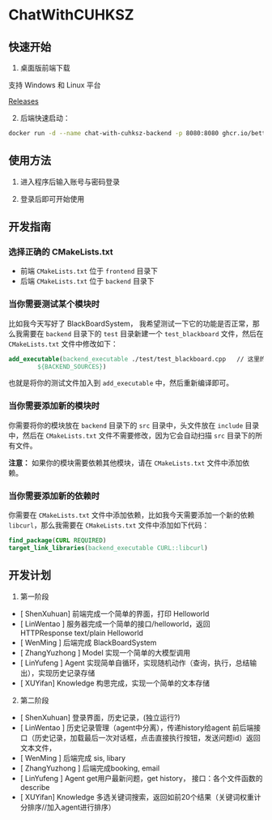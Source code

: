 # ChatWithCUHKSZ

## 快速开始

1. 桌面版前端下载

支持 Windows 和 Linux 平台

[Releases](https://github.com/BetterAndBetterII/Chat-With-CUHKSZ/releases)

2. 后端快速启动：

```bash
docker run -d --name chat-with-cuhksz-backend -p 8080:8080 ghcr.io/betterandbetterii/chat-with-cuhksz:latest
```

## 使用方法

1. 进入程序后输入账号与密码登录

2. 登录后即可开始使用

## 开发指南

### 选择正确的 CMakeLists.txt

- 前端 `CMakeLists.txt` 位于 `frontend` 目录下
- 后端 `CMakeLists.txt` 位于 `backend` 目录下

### 当你需要测试某个模块时

比如我今天写好了 BlackBoardSystem， 我希望测试一下它的功能是否正常，那么我需要在 `backend` 目录下的 `test` 目录新建一个 `test_blackboard` 文件，然后在 `CMakeLists.txt` 文件中修改如下：

```cmake
add_executable(backend_executable ./test/test_blackboard.cpp   // 这里的test_blackboard.cpp是你新建的测试文件
        ${BACKEND_SOURCES})
```

也就是将你的测试文件加入到 `add_executable` 中，然后重新编译即可。

### 当你需要添加新的模块时

你需要将你的模块放在 `backend` 目录下的 `src` 目录中，头文件放在 `include` 目录中，然后在 `CMakeLists.txt` 文件不需要修改，因为它会自动扫描 `src` 目录下的所有文件。

**注意：** 如果你的模块需要依赖其他模块，请在 `CMakeLists.txt` 文件中添加依赖。

### 当你需要添加新的依赖时

你需要在 `CMakeLists.txt` 文件中添加依赖，比如我今天需要添加一个新的依赖 `libcurl`，那么我需要在 `CMakeLists.txt` 文件中添加如下代码：

```cmake
find_package(CURL REQUIRED)
target_link_libraries(backend_executable CURL::libcurl)
```

## 开发计划

1. 第一阶段

- [ ShenXuhuan] 前端完成一个简单的界面，打印 Helloworld
- [ LinWentao ] 服务器完成一个简单的接口/helloworld，返回 HTTPResponse text/plain Helloworld
- [ WenMing ] 后端完成 BlackBoardSystem
- [ ZhangYuzhong ] Model 实现一个简单的大模型调用
- [ LinYufeng ] Agent 实现简单自循环，实现随机动作（查询，执行，总结输出），实现历史记录存储
- [ XUYifan] Knowledge 构思完成，实现一个简单的文本存储

2. 第二阶段

- [ ShenXuhuan] 登录界面，历史记录，(独立运行?)
- [ LinWentao ] 历史记录管理（agent中分离），传递history给agent 前后端接口（历史记录，加载最后一次对话框，点击直接执行按钮，发送问题id）返回文本文件，
- [ WenMing ] 后端完成 sis, libary
- [ ZhangYuzhong ] 后端完成booking, email
- [ LinYufeng ] Agent get用户最新问题，get history， 接口：各个文件函数的describe
- [ XUYifan] Knowledge 多选关键词搜索，返回如前20个结果（关键词权重计分排序//加入agent进行排序）